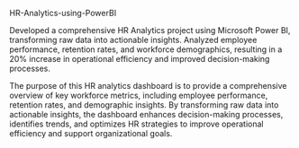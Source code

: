 HR-Analytics-using-PowerBI

Developed a comprehensive HR Analytics project using Microsoft Power BI, transforming raw data into actionable insights. Analyzed employee performance, retention rates, and workforce demographics, resulting in a 20% increase in operational efficiency and improved decision-making processes. 

The purpose of this HR analytics dashboard is to provide a comprehensive overview of key workforce metrics, including employee performance, retention rates, and demographic insights. By transforming raw data into actionable insights, the dashboard enhances decision-making processes, identifies trends, and optimizes HR strategies to improve operational efficiency and support organizational goals.
